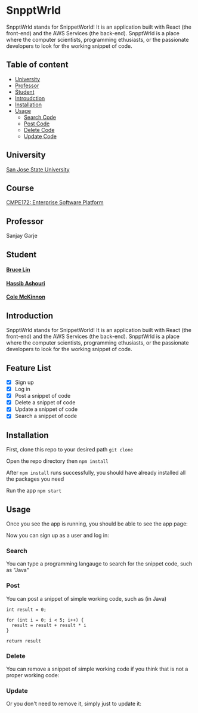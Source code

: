 # SnpptWrld

SnpptWrld stands for SnippetWorld! It is an application built with React (the front-end) and the AWS Services (the back-end). SnpptWrld is a place where the computer scientists, programming ethusiasts, or the passionate developers to look for the working snippet of code.

## Table of content

- [University](#university)
- [Professor](#professor)
- [Student](#student)
- [Introudction](#student)
- [Installation](#installation)
- [Usage](#usage)
    - [Search Code](#search)
    - [Post Code](#post)
    - [Delete Code](#delete)
    - [Update Code](#update)

## University
[San Jose State University](http://www.sjsu.edu)

## Course
[CMPE172: Enterprise Software Platform](http://info.sjsu.edu/web-dbgen/catalog/courses/CMPE172.html)

## Professor
Sanjay Garje

## Student
#### [Bruce Lin](https://www.linkedin.com/in/bruce-lin1218)
#### [Hassib Ashouri](https://www.linkedin.com/in/hassib-ashouri)
#### [Cole McKinnon](https://www.linkedin.com/in/colemckinnon)


## Introduction
SnpptWrld stands for SnippetWorld! It is an application built with React (the front-end) and the AWS Services (the back-end). SnpptWrld is a place where the computer scientists, programming ethusiasts, or the passionate developers to look for the working snippet of code.

## Feature List
- [x] Sign up
- [x] Log in
- [x] Post a snippet of code
- [x] Delete a snippet of code
- [x] Update a snippet of code
- [x] Search a snippet of code

## Installation

First, clone this repo to your desired path
`git clone` 

Open the repo directory then
`npm install`

After `npm install` runs successfully, you should have already installed all the packages you need

Run the app
`npm start`

## Usage

Once you see the app is running, you should be able to see the app page:


Now you can sign up as a user and log in:



### Search
You can type a programming langauge to search for the snippet code, such as "Java"

### Post
You can post a snippet of simple working code, such as (in Java)
```
int result = 0;

for (int i = 0; i < 5; i++) {
  result = result + result * i
}

return result
```

### Delete
You can remove a snippet of simple working code if you think that is not a proper working code:


### Update
Or you don't need to remove it, simply just to update it:

